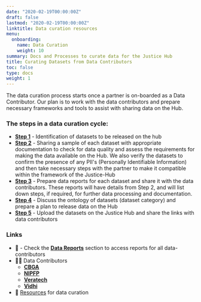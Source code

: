 ```yaml
---
date: "2020-02-19T00:00:00Z"
draft: false
lastmod: "2020-02-19T00:00:00Z"
linktitle: Data curation resources
menu:
  onboarding:
    name: Data Curation
    weight: 10
summary: Docs and Processes to curate data for the Justice Hub
title: Curating Datasets from Data Contributors
toc: false
type: docs
weight: 1
---
```



The data curation process starts once a partner is on-boarded as a Data Contributor. Our plan is to work with the data contributors and prepare necessary frameworks and tools to assist with sharing data on the Hub. 

### The steps in a data curation cycle:

* [**Step 1**]() - Identification of datasets to be released on the hub
* [**Step 2**]() - Sharing a sample of each dataset with appropriate documentation to check for data quality and assess the requirements for making the data available on the Hub. We also verify the datasets to confirm the presence of any PII's (Personally Identifiable Information) and then take necessary steps with the partner to make it compatible within the framework of the Justice-Hub
* [**Step 3**]() - Prepare data reports for each dataset and share it with the data contributors. These reports will have details from Step 2, and will list down steps, if required, for further data processing and documentation. 
* [**Step 4**]() - Discuss the ontology of datasets (dataset category) and prepare a plan to release data on the Hub
* [**Step 5**]() - Upload the datasets on the Justice Hub and share the links with data contributors


### Links

* :memo: - Check the [**Data Reports**](data_report) section to access reports for all data-contributors
* :woman_cook: Data Contributors
  * [**CBGA**](cbga_data_report)
  * [**NIPFP**](nipfp_data_report)
  * [**Veratech**](veratech_data_report)
  * [**Vidhi**](vidhi_data_report)
* :beginner: [Resources](data-curation-resources) for data curation